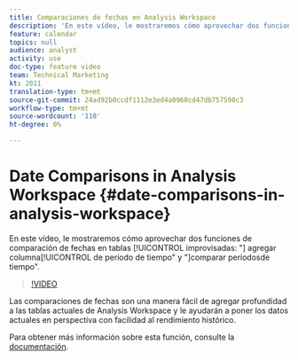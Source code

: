 ```yaml
---
title: Comparaciones de fechas en Analysis Workspace
description: 'En este vídeo, le mostraremos cómo aprovechar dos funciones de comparación de fechas en tablas improvisadas: "agregar columna de período de tiempo" y "comparar períodos de tiempo".'
feature: calendar
topics: null
audience: analyst
activity: use
doc-type: feature video
team: Technical Marketing
kt: 2011
translation-type: tm+mt
source-git-commit: 24ad92b0ccdf1112e3ed4a0968cd47db757598c3
workflow-type: tm+mt
source-wordcount: '110'
ht-degree: 0%

---
```



# Date Comparisons in Analysis Workspace {#date-comparisons-in-analysis-workspace}

En este vídeo, le mostraremos cómo aprovechar dos funciones de comparación de fechas en tablas [!UICONTROL improvisadas: &quot;] agregar columna[!UICONTROL de período de tiempo&quot; y &quot;]comparar períodosde tiempo&quot;.

>[!VIDEO](https://video.tv.adobe.com/v/23985/?quality=12)

Las comparaciones de fechas son una manera fácil de agregar profundidad a las tablas actuales de Analysis Workspace y le ayudarán a poner los datos actuales en perspectiva con facilidad al rendimiento histórico.

Para obtener más información sobre esta función, consulte la [documentación](https://marketing.adobe.com/resources/help/en_US/analytics/analysis-workspace/time_comparison.html).
